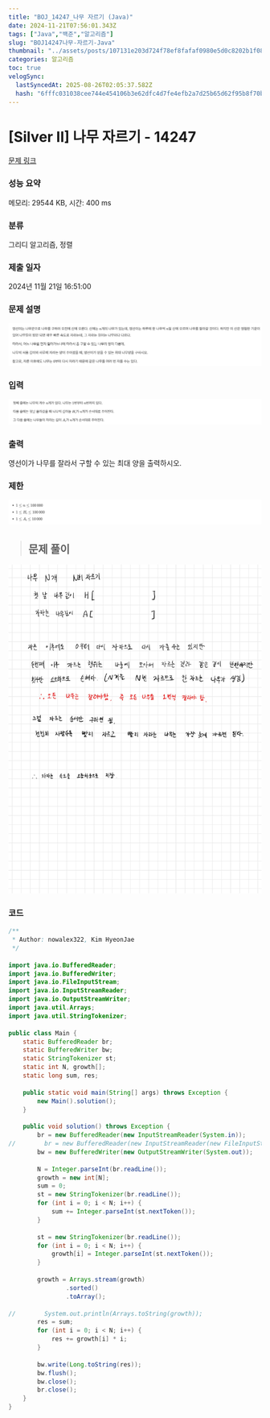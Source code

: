 ```yaml
---
title: "BOJ_14247_나무 자르기 (Java)"
date: 2024-11-21T07:56:01.343Z
tags: ["Java","백준","알고리즘"]
slug: "BOJ14247나무-자르기-Java"
thumbnail: "../assets/posts/107131e203d724f78ef8fafaf0980e5d0c8202b1f084510495446b7ce62dda00.png"
categories: 알고리즘
toc: true
velogSync:
  lastSyncedAt: 2025-08-26T02:05:37.582Z
  hash: "6fffc031038cee744e454106b3e62dfc4d7fe4efb2a7d25b65d62f95b8f70bf2"
---
```


# [Silver II] 나무 자르기 - 14247 

[문제 링크](https://www.acmicpc.net/problem/14247) 

### 성능 요약

메모리: 29544 KB, 시간: 400 ms

### 분류

그리디 알고리즘, 정렬

### 제출 일자

2024년 11월 21일 16:51:00

### 문제 설명

![](/assets/posts/3d07fbe8e78af23fea96aa24ec3b4ad56122d47239745c225f5ed3607a7ba47e.png)

### 입력 

![](/assets/posts/8a98ba49a3a8671f96da3b29eefc9b3fcf0b7faa5a113a7af70883c6d5cdee15.png)

### 출력

 <p>영선이가 나무를 잘라서 구할 수 있는 최대 양을 출력하시오.</p>

### 제한

![](/assets/posts/28d382b2cd4d327d44ad7ee8839915cb1b482e7ec07265f4e0252c45a2d9d857.png)


> ## 문제 풀이

![](/assets/posts/107131e203d724f78ef8fafaf0980e5d0c8202b1f084510495446b7ce62dda00.png)

### 코드
```java
/**
 * Author: nowalex322, Kim HyeonJae
 */

import java.io.BufferedReader;
import java.io.BufferedWriter;
import java.io.FileInputStream;
import java.io.InputStreamReader;
import java.io.OutputStreamWriter;
import java.util.Arrays;
import java.util.StringTokenizer;

public class Main {
    static BufferedReader br;
    static BufferedWriter bw;
    static StringTokenizer st;
    static int N, growth[];
    static long sum, res;

    public static void main(String[] args) throws Exception {
        new Main().solution();
    }

    public void solution() throws Exception {
        br = new BufferedReader(new InputStreamReader(System.in));
//        br = new BufferedReader(new InputStreamReader(new FileInputStream("src/main/java/BOJ_14247_나무자르기/input.txt")));
        bw = new BufferedWriter(new OutputStreamWriter(System.out));

        N = Integer.parseInt(br.readLine());
        growth = new int[N];
        sum = 0;
        st = new StringTokenizer(br.readLine());
        for (int i = 0; i < N; i++) {
            sum += Integer.parseInt(st.nextToken());
        }

        st = new StringTokenizer(br.readLine());
        for (int i = 0; i < N; i++) {
            growth[i] = Integer.parseInt(st.nextToken());
        }

        growth = Arrays.stream(growth)
                .sorted()
                .toArray();

//        System.out.println(Arrays.toString(growth));
        res = sum;
        for (int i = 0; i < N; i++) {
            res += growth[i] * i;
        }

        bw.write(Long.toString(res));
        bw.flush();
        bw.close();
        br.close();
    }
}
```